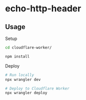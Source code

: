# echo-http-header

## Usage

Setup

```bash
cd cloudflare-worker/

npm install
```

Deploy

```bash
# Run locally
npx wrangler dev

# Deploy to Cloudflare Worker
npx wrangler deploy
```


